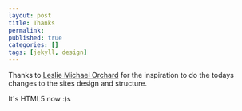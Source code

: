 ```yaml
---
layout: post 
title: Thanks
permalink: 
published: true
categories: []
tags: [jekyll, design]
---
```


Thanks to [Leslie Michael Orchard](http://decafbad.com/blog/) for the inspiration to do the todays
changes to the sites design and structure.  

It´s HTML5 now :)s
